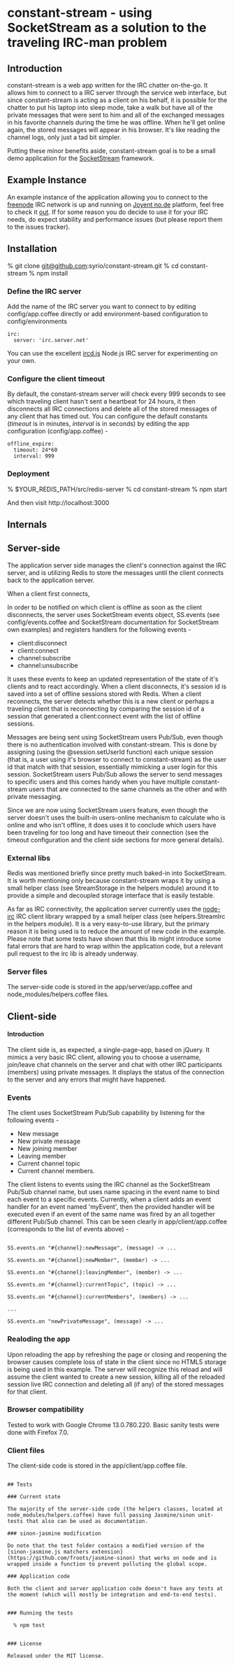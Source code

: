 # constant-stream - using SocketStream as a solution to the traveling IRC-man problem

## Introduction

constant-stream is a web app written for the IRC chatter on-the-go.
It allows him to connect to a IRC server through the service web interface, but since constant-stream is acting as a client on his behalf, it is possible for the chatter to put his laptop into sleep mode, take a walk but have all of the private messages that were sent to him and all of the exchanged messages in his favorite channels during the time he was offline. When he'll get online again, the stored messages will appear in his browser. It's like reading the channel logs, only just a tad bit simpler.

Putting these minor benefits aside, constant-stream goal is to be a small demo application for the [SocketStream](https://github.com/socketstream/socketstream/) framework.

## Example Instance

An example instance of the application allowing you to connect to the [freenode](http://freenode.net) IRC network is up and running on [Joyent no.de](http://no.de) platform, feel free to check it [out](http://constant-stream.no.de/). If for some reason you do decide to use it for your IRC needs, do expect stability and performance issues (but please report them to the issues tracker).

## Installation

  % git clone git@github.com:syrio/constant-stream.git
  % cd constant-stream
  % npm install

### Define the IRC server

Add the name of the IRC server you want to connect to by editing config/app.coffee directly or add environment-based configuration to config/environments

    irc:
      server: 'irc.server.net'
      
You can use the excellent [ircd.js](https://github.com/alexyoung/ircd.js/) Node.js IRC server for experimenting on your own.

### Configure the client timeout

By default, the constant-stream server will check every 999 seconds to see which traveling client hasn't sent a heartbeat for 24 hours, it then disconnects all IRC connections and delete all of the stored messages of any client that has timed out. You can configure the default constants (_timeout_ is in minutes, _interval_ is in seconds) by editing the app configuration (config/app.coffee) -

    offline_expire:
      timeout: 24*60
      interval: 999

### Deployment

  % $YOUR_REDIS_PATH/src/redis-server
  % cd constant-stream
  % npm start

And then visit http://localhost:3000

## Internals

## Server-side

The application server side manages the client's connection against the IRC server, and is utilizing Redis to store the messages until the client connects back to the application server.

When a client first connects, 

In order to be notified on which client is offline as soon as the client disconnects, the server uses SocketStream events object, SS.events (see config/events.coffee and SocketStream documentation for SocketStream own examples) and registers handlers for the following events - 

  * client:disconnect
  * client:connect
  * channel:subscribe
  * channel:unsubscribe

It uses these events to keep an updated representation of the state of it's clients and to react accordingly. When a client disconnects, it's session id is saved into a set of offline sessions stored with Redis. When a client reconnects, the server detects whether this is a new client or perhaps a traveling client that is reconnecting by comparing the session id of a session that generated a client:connect event with the list of offline sessions.

Messages are being sent using SocketStream users Pub/Sub, even though there is no authentication involved with constant-stream. This is done by assigning (using the @session.setUserId function) each unique session (that is, a user using it's browser to connect to constant-stream) as the user id that match with that session, essentially mimicking a user login for this session. SocketStream users Pub/Sub allows the server to send messages to specific users and this comes handy when you have multiple constant-stream users that are connected to the same channels as the other and with private messaging.

Since we are now using SocketStream users feature, even though the server doesn't uses the built-in users-online mechanism to calculate who is online and who isn't offline, it does uses it to conclude which users have been traveling for too long and have timeout their connection (see the timeout configuration and the client side sections for more general details).

### External libs

Redis was mentioned briefly since pretty much baked-in into SocketStream. It is worth mentioning only because constant-stream wraps it by using a small helper class (see StreamStorage in the helpers module) around it to provide a simple and decoupled storage interface that is easily testable.

As far as IRC connectivity, the application server currently uses the [node-irc](https://github.com/martynsmith/node-irc) IRC client library wrapped by a small helper class (see helpers.StreamIrc in the helpers module). It is a very easy-to-use library, but the primary reason it is being used is to reduce the amount of new code in the example. Please note that some tests have shown that this lib might introduce some fatal errors that are hard to wrap within the application code, but a relevant pull request to the irc lib is already underway. 

### Server files

The server-side code is stored in the app/server/app.coffee and node\_modules/helpers.coffee files.


## Client-side

#### Introduction

The client side is, as expected, a single-page-app, based on jQuery. It mimics a very basic IRC client, allowing you to choose a username, join/leave chat channels on the server and chat with other IRC participants (members) using private messages. It displays the status of the connection to the server and any errors that might have happened.

### Events

The client uses SocketStream Pub/Sub capability by listening for the following events - 

  * New message
  * New private message
  * New joining member
  * Leaving member
  * Current channel topic
  * Current channel members.

The client listens to events using the IRC channel as the SocketStream Pub/Sub channel name, but uses name spacing in the event name to bind each event to a specific events. Currently, when a client adds an event handler for an event named 'myEvent', then the provided handler will be executed even if an event of the same name was fired by an all together different Pub/Sub channel. This can be seen clearly in app/client/app.coffee (corresponds to the list of events above) -

``` coffee-script

SS.events.on "#{channel}:newMessage", (message) -> ...

SS.events.on "#{channel}:newMember", (member) -> ...

SS.events.on "#{channel}:leavingMember", (member) -> ...

SS.events.on "#{channel}:currentTopic", (topic) -> ...

SS.events.on "#{channel}:currentMembers", (members) -> ...

...

SS.events.on "newPrivateMessage", (message) -> ...

```

### Realoding the app

Upon reloading the app by refreshing the page or closing and reopening the browser causes complete loss of state in the client since no HTML5 storage is being used in this example. The server will recognize this reload and will assume the client wanted to create a new session, killing all of the reloaded session live IRC connection and deleting all (if any) of the stored messages for that client.

### Browser compatibility

Tested to work with Google Chrome 13.0.780.220. Basic sanity tests were done with Firefox 7.0.

### Client files

The client-side code is stored in the app/client/app.coffee file.

```

## Tests

### Current state

The majority of the server-side code (the helpers classes, located at node_modules/helpers.coffee) have full passing Jasmine/sinon unit-tests that also can be used as documentation. 

### sinon-jasmine modification

Do note that the test folder contains a modified version of the [sinon-jasmine.js matchers extension](https://github.com/froots/jasmine-sinon) that works on node and is wrapped inside a function to prevent polluting the global scope.

### Application code

Both the client and server application code doesn't have any tests at the moment (which will mostly be integration and end-to-end tests).


### Running the tests

  % npm test


### License

Released under the MIT license.